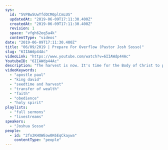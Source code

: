 ```yaml
---
sys:
  id: "5VPBw5UwTfdOCM0plCmLUS"
  updatedAt: "2019-06-09T17:11:30.400Z"
  createdAt: "2019-06-09T17:11:30.400Z"
  revision: 1
  space: "vfgh62eq5a4k"
  contentType: "videos"
date: "2019-06-09T17:11:30.400Z"
title: "06/09/2019 | Prepare For Overflow (Pastor Josh Sosso)"
slug: "6IIAWdp44Ac"
videoLink: "https://www.youtube.com/watch?v=6IIAWdp44Ac"
YoutubeID: "6IIAWdp44Ac"
description: "The harvest is now. It's time for the Body of Christ to prepare for God's move. We must allow the Holy Spirit to illuminate the Word of God and His prophetic instructions. This sermon was delivered by Pastor Joshua Sosso at Freedom Fellowship Church International on June 9th, 2019. "
videoKeywords:
  - "apostle paul"
  - "king david"
  - "seedtime and harvest"
  - "transfer of wealth"
  - "faith"
  - "obedience"
  - "holy spirit"
playlists:
  - "full sermons"
  - "livestreams"
speakers:
  - "Joshua Sosso"
people:
  - id: "2fn2KHOWEow0K6EqCkaywa"
    contentType: "people"
---
```

